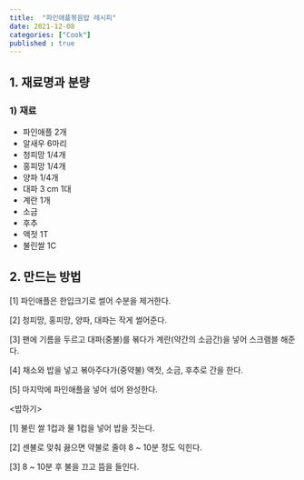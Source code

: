 ```yaml
---
title:  "파인애플볶음밥 레시피"
date: 2021-12-08
categories: ["Cook"]
published : true
---
```


## 1. 재료명과 분량

### 1) 재료
- 파인애플 2개
- 알새우 6마리
- 청피망 1/4개
- 홍피망 1/4개
- 양파 1/4개
- 대파 3 cm 1대
- 계란 1개
- 소금
- 후추
- 액젓 1T
- 불린쌀 1C

## 2. 만드는 방법

[1] 파인애플은 한입크기로 썰어 수분을 제거한다.

[2] 청피망, 홍피망, 양파, 대파는 작게 썰어준다.

[3] 팬에 기름을 두르고 대파(중불)를 볶다가 계란(약간의 소금간)을 넣어 스크램블 해준다.

[4] 채소와 밥을 넣고 볶아주다가(중약불) 액젓, 소금, 후추로 간을 한다.

[5] 마지막에 파인애플을 넣어 섞어 완성한다.

<밥하기>

[1] 불린 쌀 1컵과 물 1컵을 넣어 밥을 짓는다.

[2] 센불로 맞춰 끓으면 약불로 줄야 8 ~ 10분 정도 익힌다.

[3] 8 ~ 10분 후 불을 끄고 뜸을 들인다.